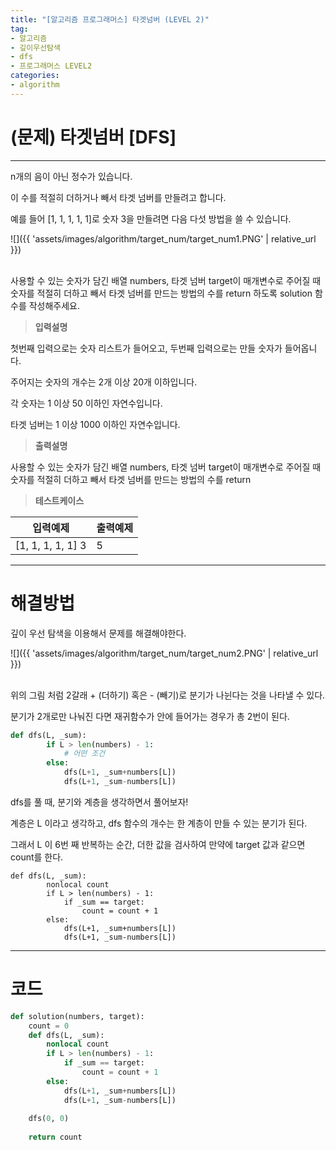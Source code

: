 ```yaml
---
title: "[알고리즘 프로그래머스] 타겟넘버 (LEVEL 2)"
tag:
- 알고리즘
- 깊이우선탐색
- dfs
- 프로그래머스 LEVEL2
categories:
- algorithm
---
```


# (문제) 타겟넘버 [DFS]
---

n개의 음이 아닌 정수가 있습니다.

이 수를 적절히 더하거나 빼서 타겟 넘버를 만들려고 합니다.

예를 들어 [1, 1, 1, 1, 1]로 숫자 3을 만들려면 다음 다섯 방법을 쓸 수 있습니다.

![]({{ 'assets/images/algorithm/target_num/target_num1.PNG' | relative_url }})<br><br>

사용할 수 있는 숫자가 담긴 배열 numbers, 타겟 넘버 target이 매개변수로 주어질 때 숫자를 적절히 더하고 빼서 타겟 넘버를 만드는 방법의 수를 return 하도록 solution 함수를 작성해주세요.

> **입력설명**

첫번째 입력으로는 숫자 리스트가 들어오고, 두번째 입력으로는 만들 숫자가 들어옵니다.

주어지는 숫자의 개수는 2개 이상 20개 이하입니다.

각 숫자는 1 이상 50 이하인 자연수입니다.

타겟 넘버는 1 이상 1000 이하인 자연수입니다.

> **출력설명**

사용할 수 있는 숫자가 담긴 배열 numbers, 타겟 넘버 target이 매개변수로 주어질 때 숫자를 적절히 더하고 빼서 타겟 넘버를 만드는 방법의 수를 return

> **테스트케이스**
 

| 입력예제 | 출력예제 |
| -------- | -------- | 
| [1, 1, 1, 1, 1]	3 | 5 | 


---
# 해결방법

깊이 우선 탐색을 이용해서 문제를 해결해야한다.

![]({{ 'assets/images/algorithm/target_num/target_num2.PNG' | relative_url }})<br><br>

위의 그림 처럼 2갈래 + (더하기) 혹은 - (빼기)로 분기가 나뉜다는 것을 나타낼 수 있다.

분기가 2개로만 나눠진 다면 재귀함수가 안에 들어가는 경우가 총 2번이 된다.

```python
def dfs(L, _sum):
        if L > len(numbers) - 1:
            # 어떤 조건
        else:
            dfs(L+1, _sum+numbers[L])
            dfs(L+1, _sum-numbers[L])
```

dfs를 풀 때, 분기와 계층을 생각하면서 풀어보자!

계층은 L 이라고 생각하고, dfs 함수의 개수는 한 계층이 만들 수 있는 분기가 된다.

그래서 L 이 6번 째 반복하는 순간, 더한 값을 검사하여 만약에 target 값과 같으면 count를 한다.

```
def dfs(L, _sum):
        nonlocal count
        if L > len(numbers) - 1:
            if _sum == target:
                count = count + 1
        else:
            dfs(L+1, _sum+numbers[L])
            dfs(L+1, _sum-numbers[L])
```

---
# 코드
```python
def solution(numbers, target):
    count = 0
    def dfs(L, _sum):
        nonlocal count
        if L > len(numbers) - 1:
            if _sum == target:
                count = count + 1
        else:
            dfs(L+1, _sum+numbers[L])
            dfs(L+1, _sum-numbers[L])
    
    dfs(0, 0)
    
    return count
```
